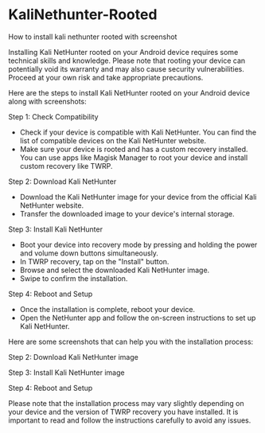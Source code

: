# KaliNethunter-Rooted

How to install kali nethunter rooted with screenshot





Installing Kali NetHunter rooted on your Android device requires some technical skills and knowledge. Please note that rooting your device can potentially void its warranty and may also cause security vulnerabilities. Proceed at your own risk and take appropriate precautions.

Here are the steps to install Kali NetHunter rooted on your Android device along with screenshots:

Step 1: Check Compatibility

*   Check if your device is compatible with Kali NetHunter. You can find the list of compatible devices on the Kali NetHunter website.
*   Make sure your device is rooted and has a custom recovery installed. You can use apps like Magisk Manager to root your device and install custom recovery like TWRP.

Step 2: Download Kali NetHunter

*   Download the Kali NetHunter image for your device from the official Kali NetHunter website.
*   Transfer the downloaded image to your device's internal storage.

Step 3: Install Kali NetHunter

*   Boot your device into recovery mode by pressing and holding the power and volume down buttons simultaneously.
*   In TWRP recovery, tap on the "Install" button.
*   Browse and select the downloaded Kali NetHunter image.
*   Swipe to confirm the installation.

Step 4: Reboot and Setup

*   Once the installation is complete, reboot your device.
*   Open the NetHunter app and follow the on-screen instructions to set up Kali NetHunter.

Here are some screenshots that can help you with the installation process:

Step 2: Download Kali NetHunter image

Step 3: Install Kali NetHunter image

Step 4: Reboot and Setup

Please note that the installation process may vary slightly depending on your device and the version of TWRP recovery you have installed. It is important to read and follow the instructions carefully to avoid any issues.
